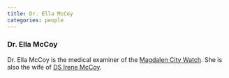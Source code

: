 ```yaml
---
title: Dr. Ella McCoy
categories: people
---
```


### Dr. Ella McCoy

Dr. Ella McCoy is the medical examiner of the [Magdalen City Watch](CityWatch). She is also the wife of [DS Irene McCoy](IreneMcCoy).
